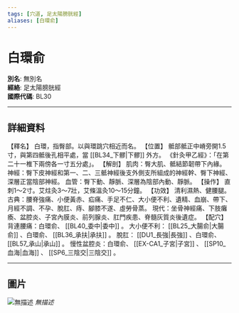 ```yaml
---
tags: [穴道, 足太陽膀胱經]
aliases: [白環俞]
---
```


# 白環俞

**別名**: 無別名  
**經絡**: 足太陽膀胱經  
**國際代碼**: BL30  

---

## 詳細資料
【釋名】
白環，指臀部。以與環跳穴相近而名。
【位置】
骶部骶正中嵴旁開1.5寸，與第四骶後孔相平處，當 [[BL34_下髎|下髎]] 外方。
《針灸甲乙經》：「在第二十一椎下兩傍各一寸五分處」。
【解剖】
肌肉：臀大肌、骶結節韌帶下內緣。
神經：臀下皮神經和第一、二、三骶神經後支外側支所組成的神經幹、臀下神經、深層正當陰部神經。
血管：臀下動、靜脈、深層為陰部內動、靜脈。
【操作】
直刺1～2寸。艾炷灸3～7壯，艾條溫灸10～15分鐘。
【功效】
清利濕熱、健腰腿。
古典：腰脊強痛、小便黃赤、疝痛、手足不仁、大小便不利、遺精、血崩、帶下、月經不調、不孕、脫肛、痔、腳膝不遂、虛勞骨蒸。
現代：坐骨神經痛、下肢癱瘓、盆腔炎、子宮內膜炎、前列腺炎、肛門疾患、脊髓灰質炎後遺症。
【配穴】
背連腰痛：白環俞、 [[BL40_委中|委中]] 。
大小便不利： [[BL25_大腸俞|大腸俞]] 、白環俞、 [[BL36_承扶|承扶]] 。
脫肛： [[DU1_長強|長強]] 、白環俞、 [[BL57_承山|承山]] 。
慢性盆腔炎：白環俞、 [[EX-CA1_子宮|子宮]] 、 [[SP10_血海|血海]] 、 [[SP6_三陰交|三陰交]] 。

---

## 圖片
![無描述](https://yibian.hopto.org/pic/shu16/266.gif)
_無描述_

